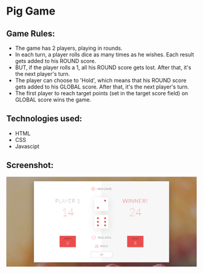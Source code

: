 # Pig Game



## Game Rules:

- The game has 2 players, playing in rounds.
- In each turn, a player rolls dice as many times as he wishes. Each result gets added to his ROUND score.
- BUT, if the player rolls a 1, all his ROUND score gets lost. After that, it's the next player's turn.
- The player can choose to 'Hold', which means that his ROUND score gets added to his GLOBAL score. After that, it's the next player's turn.
- The first player to reach target points (set in the target score field) on GLOBAL score wins the game.



## Technologies used:
- HTML
- CSS
- Javascipt


## Screenshot:
![Screenshot](https://github.com/modi0501/Javascript_Projects/blob/master/Pig_Game/sc.jpg?raw=true)
